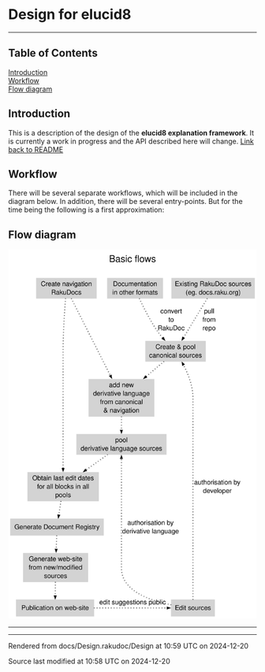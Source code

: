 
# Design for elucid8

----

## Table of Contents

<a href="#Introduction">Introduction</a>   
<a href="#Workflow">Workflow</a>   
<a href="#Flow_diagram">Flow diagram</a>   


<div id="Introduction"></div>

## Introduction
<span class="para" id="6c96b2c"></span>This is a description of the design of the **elucid8 explanation framework**. It is currently a work in progress and the API described here will change. [Link back to README](README.md) 

<div id="Workflow"></div>

## Workflow
<span class="para" id="7c74ec9"></span>There will be several separate workflows, which will be included in the diagram below. In addition, there will be several entry-points. But for the time being the following is a first approximation: 


<div id="Flow diagram"></div><div id="Flow_diagram"></div>

## Flow diagram
![](Design_Flow_diagram.svg)



----

----

Rendered from docs/Design.rakudoc/Design at 10:59 UTC on 2024-12-20

Source last modified at 10:58 UTC on 2024-12-20

